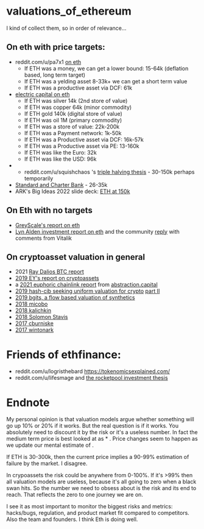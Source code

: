 # valuations_of_ethereum

I kind of collect them, so in order of relevance...

## On eth with price targets:

- reddit.com/u/pa7x1 [on eth](https://old.reddit.com/r/ethfinance/comments/rnsk2r/fundamental_valuation_models_of_ethereum/)
    - If ETH was a money, we can get a lower bound: 15-64k (deflation based, long term target)
    - If ETH was a yelding asset 8-33k+ we can get a short term value
    - If ETH was a productive asset via DCF:  61k
- [electric capital on eth](https://medium.com/electric-capital/from-digital-oil-to-a-digital-nation-narratives-for-ethereum-in-2021-1ae86ad73dae )
    - If ETH was silver 14k (2nd store of value)
    - If ETH was copper 64k (minor commodity)
    - If ETH gold 140k (digital store of value)
    - If ETH was oil 1M (primary commodity)
    - If ETH was a store of value: 22k-200k
    - If ETH was a Payment network: 1k-50k
    - If ETH was a Productive asset via DCF: 16k-57k
    - If ETH was a Productive asset via PE: 13-160k
    - If ETH was like the Euro: 32k
    - If ETH was like the USD: 96k
- - reddit.com/u/squishchaos 's  [triple halving thesis](https://twitter.com/SquishChaos/status/1387074095007817730) - 30-150k perhaps temporarily
- [Standard and Charter Bank](https://www.tbstat.com/wp/uploads/2021/09/Ethereum-investor-guide.pdf) - 26-35k
- ARK's Big Ideas 2022 slide deck: [ETH at 150k](https://research.ark-invest.com/hubfs/1_Download_Files_ARK-Invest/White_Papers/ARK_BigIdeas2022.pdf?hsCtaTracking=217bbc93-a71a-4c2b-9959-0842b6fe301c|2653a4d0-af35-42f0-853a-c5f90f002abb)

## On Eth with no targets

- [GreyScale's report on eth](https://grayscale.com/wp-content/uploads/2021/05/valuing-ethereum.pdf)
- [Lyn Alden investment report on eth](https://twitter.com/LynAldenContact/status/1351241309789577221) and the community [reply](https://docs.google.com/document/d/1Mvz1uKo9UR33YMSwc_-go31L7bmzkddUVV0UfWuclZg/edit) with comments from Vitalik

## On cryptoasset valuation in general

- 2021 [Ray Dalios BTC report](https://www.bridgewater.com/research-and-insights/our-thoughts-on-bitcoin)
- [2019 EY's report on cryptoassets](https://assets.ey.com/content/dam/ey-sites/ey-com/en_gl/topics/emeia-financial-services/ey-the-valuation-of-crypto-assets.pdf)
- a [2021 euphoric chainlink report](https://1f9807bf-abc2-449f-a2b3-a1fab3b8450a.filesusr.com/ugd/4b8d26_0fdd218de176436d95dea6efe75c0f00.pdf) from [abstraction.capital](https://www.abstraction.capital/research)
- [2019 hash-cib seeking uniform valuation for crypto](https://medium.com/hash-cib/seeking-uniform-valuation-for-crypto-34df2f106e60) [part II](https://medium.com/hash-cib/seeking-uniform-valuation-for-crypto-part-ii-5012f91d06af)
- [2019 bgits, a flow based valuation of synthetics](https://observablehq.com/@bgits/synthetix-exchange-value-flows-exploration)
- [2018 micobo](https://micobo.medium.com/valuation-of-cryptocurrencies-a-brief-analysis-of-three-valuation-approaches-and-their-implication-1525f7fd7a87)
- [2018 kalichkin](https://medium.com/cryptolab/https-medium-com-kalichkin-rethinking-nvt-ratio-2cf810df0ab0)
- [2018 Solomon Stavis](https://hackernoon.com/making-sense-of-crypto-valuations-cd4417d1f250)
- [2017 cburniske](https://medium.com/@cburniske/cryptoasset-valuations-ac83479ffca7)
- [2017 wintonark](https://wintonark.medium.com/how-to-value-a-crypto-asset-a-model-e0548e9b6e4e)

# Friends of ethfinance:

- reddit.com/u/logristhebard https://tokenomicsexplained.com/
- reddit.com/u/lifesmage and [the rocketpool investment thesis](https://old.reddit.com/r/ethfinance/comments/qwbb8w/rocket_pool_investment_thesis_20/)

# Endnote

My personal opinion is that valuation models argue whether something will go up 10%  or 20% if it works. But the real question is if it works. You absolutely need to discount it by the risk or it's a useless number.  In fact the medium term price is best looked at as <eventual value> * <chance of success>. Price changes seem to happen as we update our mental estimate of <chance of success>. 

If ETH is 30-300k, then the current price implies a 90-99% estimation of failure by the market. I disagree.

In crypoassets the risk could be anywhere from 0-100%. If it's >99% then all valuation models are useless, because it's all going to zero when a black swan hits. So the number we need to obsess about is the risk and its end to reach. That reflects the zero to one journey we are on. 

I see it as most important to monitor the biggest risks and metrics: hacks/bugs, regulation, and product market fit compared to competitors. Also the team and founders. I think Eth is doing well.
